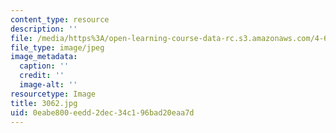 ```yaml
---
content_type: resource
description: ''
file: /media/https%3A/open-learning-course-data-rc.s3.amazonaws.com/4-614-religious-architecture-and-islamic-cultures-fall-2002/0eabe800eedd2dec34c196bad20eaa7d_3062.jpg
file_type: image/jpeg
image_metadata:
  caption: ''
  credit: ''
  image-alt: ''
resourcetype: Image
title: 3062.jpg
uid: 0eabe800-eedd-2dec-34c1-96bad20eaa7d
---
```

